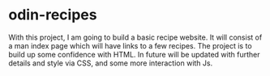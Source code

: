 # odin-recipes
With this project, I am going to build a basic recipe website.
It will consist of a man index page which will have links to a few recipes.
The project is to build up some confidence with HTML.
In future will be updated with further details and style via CSS, and some more interaction with Js.

